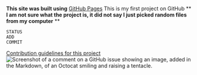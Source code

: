 **This site was built using** [GitHub Pages](https://pages.github.com/)
This is my first project on GitHub
** **I am not sure what the project is, it did not say I just picked random files from my computer** **
```I am testing out block changes
STATUS 
ADD
COMMIT
```
[Contribution guidelines for this project](markdown-cheat-sheet.md)
![Screenshot of a comment on a GitHub issue showing an image, added in the Markdown, of an Octocat smiling and raising a tentacle.](https://myoctocat.com/assets/images/base-octocat.svg)
